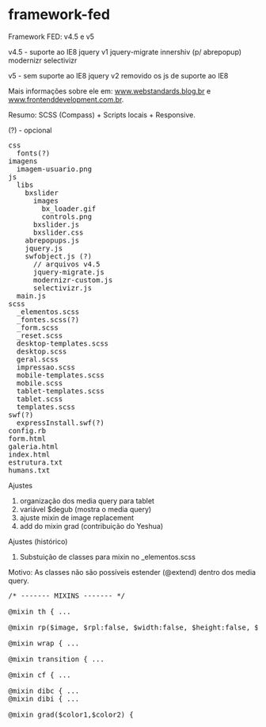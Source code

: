 framework-fed
=============

Framework FED: v4.5 e v5

v4.5 - suporte ao IE8
  jquery v1
  jquery-migrate
  innershiv (p/ abrepopup)
  modernizr
  selectivizr

v5 - sem suporte ao IE8
  jquery v2
  removido os js de suporte ao IE8


Mais informações sobre ele em: www.webstandards.blog.br e www.frontenddevelopment.com.br.

Resumo: SCSS (Compass) + Scripts locais + Responsive.


(?) - opcional

<pre>
css
  fonts(?)
imagens
  imagem-usuario.png
js
  libs
    bxslider
      images
        bx_loader.gif
        controls.png
      bxslider.js
      bxslider.css
    abrepopups.js
    jquery.js
    swfobject.js (?)
      // arquivos v4.5
      jquery-migrate.js
      modernizr-custom.js
      selectivizr.js
  main.js
scss
  _elementos.scss
  _fontes.scss(?)
  _form.scss
  _reset.scss
  desktop-templates.scss
  desktop.scss
  geral.scss
  impressao.scss
  mobile-templates.scss
  mobile.scss
  tablet-templates.scss
  tablet.scss
  templates.scss
swf(?)
  expressInstall.swf(?)
config.rb
form.html
galeria.html
index.html
estrutura.txt
humans.txt
</pre>


Ajustes

1. organização dos media query para tablet
2. variável $degub (mostra o media query)
3. ajuste mixin de image replacement
4. add do mixin grad (contribuição do Yeshua)


Ajustes (histórico)

1. Substuição de classes para mixin no _elementos.scss

Motivo: As classes não são possíveis estender (@extend) dentro dos media query.


<pre>
/* ------- MIXINS ------- */

@mixin th { ...

@mixin rp($image, $rpl:false, $width:false, $height:false, $display:false) {

@mixin wrap { ...

@mixin transition { ...

@mixin cf { ...

@mixin dibc { ...
@mixin dibi { ...

@mixin grad($color1,$color2) {
</pre>